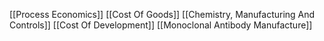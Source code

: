 [[Process Economics]]
[[Cost Of Goods]]
[[Chemistry, Manufacturing And Controls]]
[[Cost Of Development]]
[[Monoclonal Antibody Manufacture]]
